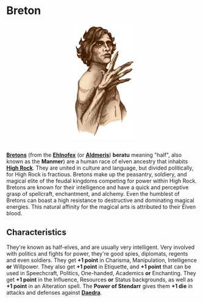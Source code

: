 # Breton

<div class="amrnth-img-box">
	<figure>
		<center><img src="/uploads/images/races/breton.png" height="300" alt="Breton">
		<figcaption style="color:white; margin-left: 2%; margin-right: 2%;">Illustration of a typical male Breton</figcaption></center>
	</figure>
</div>

**[Bretons](https://en.uesp.net/wiki/Lore:Breton)** (from the **[Ehlnofex](https://en.uesp.net/wiki/Lore:Ehlnofex_Languages)** (or **[Aldmeris](https://www.imperial-library.info/content/hrafnirs-languages-nordic#Aldmeris)**) **beratu** meaning "half", also known as the **Manmer**) are a human race of elven ancestry that inhabits **[High Rock](https://en.uesp.net/wiki/Lore:High_Rock)**. They are united in culture and language, but divided politically, for High Rock is fractious. Bretons make up the peasantry, soldiery, and magical elite of the feudal kingdoms competing for power within High Rock. Bretons are known for their intelligence and have a quick and perceptive grasp of spellcraft, enchantment, and alchemy. Even the humblest of Bretons can boast a high resistance to destructive and dominating magical energies. This natural affinity for the magical arts is attributed to their Elven blood.

## Characteristics
They're known as half-elves, and are usually very intelligent. Very involved with politics and fights for power, they're good spies, diplomats, regents and even soldiers. They get **+1 point** in Charisma, Manipulation, Intelligence **or** Willpower. They also get **+1 point** in Etiquette, and **+1 point** that can be used in Speechcraft, Politics, One-handed, Academics **or** Enchanting. They get **+1 point** in the Influence, Resources **or** Status backgrounds, as well as **+1 point** in an Alteration spell. The **Power of Stendarr** gives them **+1 die** in attacks and defenses against **[Daedra](https://uesp.net/wiki/Lore:Daedra)**.